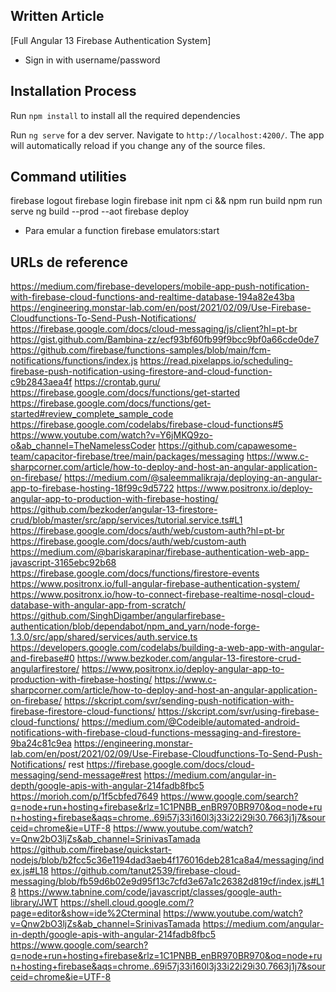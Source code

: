 
## Written Article
[Full Angular 13 Firebase Authentication System]

- Sign in with username/password


## Installation Process
Run `npm install` to install all the required dependencies

Run `ng serve` for a dev server. Navigate to `http://localhost:4200/`. The app will automatically reload if you change any of the source files.

## Command utilities
firebase logout
firebase login
firebase init
npm ci && npm run build
npm run serve
ng build --prod --aot
firebase deploy
- Para emular a function
firebase emulators:start

## URLs de reference

https://medium.com/firebase-developers/mobile-app-push-notification-with-firebase-cloud-functions-and-realtime-database-194a82e43ba
https://engineering.monstar-lab.com/en/post/2021/02/09/Use-Firebase-Cloudfunctions-To-Send-Push-Notifications/
https://firebase.google.com/docs/cloud-messaging/js/client?hl=pt-br
https://gist.github.com/Bambina-zz/ecf93bf60fb99f9bcc9bf0a66cde0de7
https://github.com/firebase/functions-samples/blob/main/fcm-notifications/functions/index.js
https://read.pixelapps.io/scheduling-firebase-push-notification-using-firestore-and-cloud-function-c9b2843aea4f
https://crontab.guru/
https://firebase.google.com/docs/functions/get-started
https://firebase.google.com/docs/functions/get-started#review_complete_sample_code
https://firebase.google.com/codelabs/firebase-cloud-functions#5
https://www.youtube.com/watch?v=Y6jMKQ9zo-o&ab_channel=TheNamelessCoder
https://github.com/capawesome-team/capacitor-firebase/tree/main/packages/messaging
https://www.c-sharpcorner.com/article/how-to-deploy-and-host-an-angular-application-on-firebase/
https://medium.com/@saleemmalikraja/deploying-an-angular-app-to-firebase-hosting-18f99c9d5722
https://www.positronx.io/deploy-angular-app-to-production-with-firebase-hosting/
https://github.com/bezkoder/angular-13-firestore-crud/blob/master/src/app/services/tutorial.service.ts#L1
https://firebase.google.com/docs/auth/web/custom-auth?hl=pt-br
https://firebase.google.com/docs/auth/web/custom-auth
https://medium.com/@bariskarapinar/firebase-authentication-web-app-javascript-3165ebc92b68
https://firebase.google.com/docs/functions/firestore-events
https://www.positronx.io/full-angular-firebase-authentication-system/
https://www.positronx.io/how-to-connect-firebase-realtime-nosql-cloud-database-with-angular-app-from-scratch/
https://github.com/SinghDigamber/angularfirebase-authentication/blob/dependabot/npm_and_yarn/node-forge-1.3.0/src/app/shared/services/auth.service.ts
https://developers.google.com/codelabs/building-a-web-app-with-angular-and-firebase#0
https://www.bezkoder.com/angular-13-firestore-crud-angularfirestore/
https://www.positronx.io/deploy-angular-app-to-production-with-firebase-hosting/
https://www.c-sharpcorner.com/article/how-to-deploy-and-host-an-angular-application-on-firebase/
https://skcript.com/svr/sending-push-notification-with-firebase-firestore-cloud-functions/
https://skcript.com/svr/using-firebase-cloud-functions/
https://medium.com/@Codeible/automated-android-notifications-with-firebase-cloud-functions-messaging-and-firestore-9ba24c81c9ea
https://engineering.monstar-lab.com/en/post/2021/02/09/Use-Firebase-Cloudfunctions-To-Send-Push-Notifications/
rest
https://firebase.google.com/docs/cloud-messaging/send-message#rest
https://medium.com/angular-in-depth/google-apis-with-angular-214fadb8fbc5
https://morioh.com/p/1f5cbfed7649
https://www.google.com/search?q=node+run+hosting+firebase&rlz=1C1PNBB_enBR970BR970&oq=node+run+hosting+firebase&aqs=chrome..69i57j33i160l3j33i22i29i30.7663j1j7&sourceid=chrome&ie=UTF-8
https://www.youtube.com/watch?v=Qnw2bO3ljZs&ab_channel=SrinivasTamada
https://github.com/firebase/quickstart-nodejs/blob/b2fcc5c36e1194dad3aeb4f176016deb281ca8a4/messaging/index.js#L18
https://github.com/tanut2539/firebase-cloud-messaging/blob/fb59d6b02e9d95f13c7cfd3e67a1c26382d819cf/index.js#L18
https://www.tabnine.com/code/javascript/classes/google-auth-library/JWT
https://shell.cloud.google.com/?page=editor&show=ide%2Cterminal
https://www.youtube.com/watch?v=Qnw2bO3ljZs&ab_channel=SrinivasTamada
https://medium.com/angular-in-depth/google-apis-with-angular-214fadb8fbc5
https://www.google.com/search?q=node+run+hosting+firebase&rlz=1C1PNBB_enBR970BR970&oq=node+run+hosting+firebase&aqs=chrome..69i57j33i160l3j33i22i29i30.7663j1j7&sourceid=chrome&ie=UTF-8
